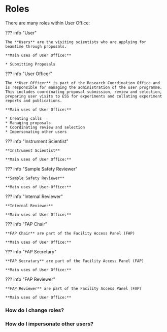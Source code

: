 # Roles

There are many roles within User Office: 

??? info "User"
    
    The **Users** are the visiting scientists who are applying for beamtime through proposals.
    
    **Main uses of User Office:**

    * Submitting Proposals

??? info "User Officer"

    The **User Officer** is part of the Research Coordination Office and is responsible for managing the administration of the user programme. This includes coordinating proposal submission, review and selection, preparing user visits to ESS for experiments and collating experiment reports and publications. 

    **Main uses of User Office:**

    * Creating calls
    * Managing proposals
    * Coordinating review and selection
    * Impersonating other users 

??? info "Instrument Scientist"

    **Instrument Scientist**

    **Main uses of User Office:**

??? info "Sample Safety Reviewer"

    **Sample Safety Reviewer**

    **Main uses of User Office:**

??? info "Internal Reviewer"

    **Internal Reviewer**

    **Main uses of User Office:**

??? info "FAP Chair"

    **FAP Chair** are part of the Facility Access Panel (FAP)

    **Main uses of User Office:**

??? info "FAP Secretary"

    **FAP Secratary** are part of the Facility Access Panel (FAP)

    **Main uses of User Office:**

??? info "FAP Reviewer"

    **FAP Reviewer** are part of the Facility Access Panel (FAP)

    **Main uses of User Office:**


### How do I change roles?


### How do I impersonate other users? 

